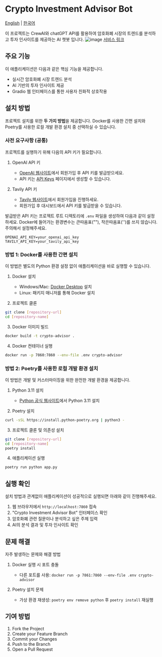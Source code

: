# Crypto Investment Advisor Bot
[English](README_EN.md) | [한국어](README.md)

이 프로젝트는 CrewAI와 chatGPT API를 활용하여 암호화폐 시장의 트렌드를 분석하고 투자 인사이트를 제공하는 AI 챗봇 입니다.
![image](https://github.com/user-attachments/assets/cca82c68-19f0-4143-b2b8-4dd84dd9532e)
[서비스 링크](https://huggingface.co/spaces/HANTAEK/cryptocurrency_analyst_chatbot)

## 주요 기능

이 애플리케이션은 다음과 같은 핵심 기능을 제공합니다.
- 실시간 암호화폐 시장 트렌드 분석
- AI 기반의 투자 인사이트 제공
- Gradio 웹 인터페이스를 통한 사용자 친화적 상호작용

## 설치 방법

프로젝트 설치를 위한 **두 가지 방법**을 제공합니다. Docker를 사용한 간편 설치와 Poetry를 사용한 로컬 개발 환경 설치 중 선택하실 수 있습니다.

### 사전 요구사항 (공통)

프로젝트를 실행하기 위해 다음의 API 키가 필요합니다.

1. OpenAI API 키
   - [OpenAI 웹사이트](https://platform.openai.com/signup)에서 회원가입 후 API 키를 발급받으세요.
   - API 키는 [API Keys](https://platform.openai.com/account/api-keys) 페이지에서 생성할 수 있습니다.

2. Tavily API 키
   - [Tavily 웹사이트](https://tavily.com/)에서 회원가입을 진행하세요.
   - 회원가입 후 대시보드에서 API 키를 발급받을 수 있습니다.

발급받은 API 키는 프로젝트 루트 디렉토리에 `.env` 파일을 생성하여 다음과 같이 설정하세요.
Docker에 들어가는 환경변수는 큰따옴표(""), 작은따옴표('')를 쓰지 않습니다. 주의해서 설정해주세요.

```env
OPENAI_API_KEY=your_openai_api_key
TAVILY_API_KEY=your_tavily_api_key
```

### **방법 1**: Docker를 사용한 간편 설치

이 방법은 별도의 Python 환경 설정 없이 애플리케이션을 바로 실행할 수 있습니다.

1. Docker 설치
   - Windows/Mac: [Docker Desktop](https://www.docker.com/products/docker-desktop) 설치
   - Linux: 패키지 매니저를 통해 Docker 설치

2. 프로젝트 클론
```bash
git clone [repository-url]
cd [repository-name]
```

3. Docker 이미지 빌드
```bash
docker build -t crypto-advisor .
```

4. Docker 컨테이너 실행
```bash
docker run -p 7860:7860 --env-file .env crypto-advisor
```

### **방법 2**: Poetry를 사용한 로컬 개발 환경 설치

이 방법은 개발 및 커스터마이징을 위한 완전한 개발 환경을 제공합니다.

1. Python 3.11 설치
   - [Python 공식 웹사이트](https://www.python.org/downloads/)에서 Python 3.11 설치

2. Poetry 설치
```bash
curl -sSL https://install.python-poetry.org | python3 -
```

3. 프로젝트 클론 및 의존성 설치
```bash
git clone [repository-url]
cd [repository-name]
poetry install
```

4. 애플리케이션 실행
```bash
poetry run python app.py
```

## 실행 확인

설치 방법과 관계없이 애플리케이션이 성공적으로 실행되면 아래와 같이 진행해주세요.

1. 웹 브라우저에서 `http://localhost:7860` 접속
2. "Crypto Investment Advisor Bot" 인터페이스 확인
3. 암호화폐 관련 질문이나 분석하고 싶은 주제 입력
4. AI의 분석 결과 및 투자 인사이트 확인


## 문제 해결

자주 발생하는 문제와 해결 방법

1. Docker 실행 시 포트 충돌
   - 다른 포트를 사용: `docker run -p 7861:7860 --env-file .env crypto-advisor`

2. Poetry 설치 문제
   - 가상 환경 재생성: `poetry env remove python` 후 `poetry install` 재실행


## 기여 방법

1. Fork the Project
2. Create your Feature Branch
3. Commit your Changes
4. Push to the Branch
5. Open a Pull Request
